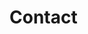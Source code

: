 <script setup>
import { VPTeamMembers } from 'vitepress/theme';

const members = [
    {
        avater: 'https://avatars.githubusercontent.com/u/44018535?v=4',
        title: 'Student',
        links: [
            { icon : 'github', link: 'https://github,com/raiga0310' },
            { icon : 'twitter', link: 'https://twitter.com/ahoxa1rx' },
            { icon : 'instagram', link: 'https://instagram.com/raiga__' },
            { icon : 'facebook', link: 'https://www.facebook.com/profile.php?id=100011680381928' },
            { icon : 'linkedin', link: 'https://www.linkedin.com/in/raiga-sasayama-768b661a5/' },
            { icon: 'discord', link: 'https://discord.com/users/622077711309078529' } 
        ]
    }
];

</script>

# Contact

<VPTeamMembers size="medium" :members="members" />


